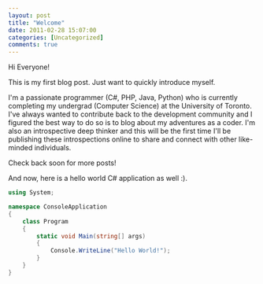 ```yaml
---
layout: post
title: "Welcome"
date: 2011-02-28 15:07:00 
categories: [Uncategorized]
comments: true
---
```


Hi Everyone!

This is my first blog post. Just want to quickly introduce myself.

<!--more-->

I'm a passionate programmer (C#, PHP, Java, Python) who is currently completing my undergrad (Computer Science) at the 
University of Toronto. I've always wanted to contribute back to the development community and I figured the best way to 
do so is to blog about my adventures as a coder. I'm also an introspective deep thinker and this will be the first time 
I'll be publishing these introspections online to share and connect with other like-minded individuals.

Check back soon for more posts!

And now, here is a hello world C# application as well :).

```csharp
using System;

namespace ConsoleApplication
{
    class Program
    {
        static void Main(string[] args)
        {
            Console.WriteLine("Hello World!");
        }
    }
}
```
